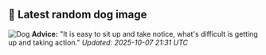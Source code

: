 ## 🐶 Latest random dog image
![Dog](https://images.dog.ceo/breeds/terrier-andalusian/ratoner-bodeguero-andaluz.jpg)
**Advice:** "It is easy to sit up and take notice, what's difficult is getting up and taking action."
*Updated: 2025-10-07 21:31 UTC*
